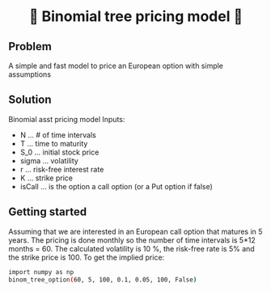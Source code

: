 <h1 align="center" style="border-botom: none">
  <b>
    🐍 Binomial tree pricing model 🐍     
  </b>
</h1>



## Problem
A simple and fast model to price an European option with simple assumptions

## Solution
Binomial asst pricing model 
Inputs:
-  N ... # of time intervals
-  T ... time to maturity
-  S_0 ... initial stock price
-  sigma ... volatility
-  r ... risk-free interest rate
-  K ... strike price
-  isCall ... is the option a call option (or a Put option if false)

## Getting started
Assuming that we are interested in an European call option that matures in 5 years. The pricing is done monthly so the number of time intervals is 5*12 months = 60.
The calculated volatility is 10 %, the risk-free rate is 5% and the strike price is 100. To get the implied price:
``` bash
import numpy as np
binom_tree_option(60, 5, 100, 0.1, 0.05, 100, False)
```
